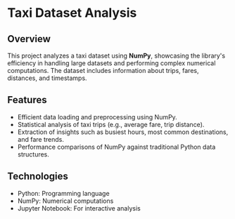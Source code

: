 # Taxi Dataset Analysis

## Overview
This project analyzes a taxi dataset using **NumPy**, showcasing the library's efficiency in handling large datasets and performing complex numerical computations. The dataset includes information about trips, fares, distances, and timestamps.

## Features
- Efficient data loading and preprocessing using NumPy.
- Statistical analysis of taxi trips (e.g., average fare, trip distance).
- Extraction of insights such as busiest hours, most common destinations, and fare trends.
- Performance comparisons of NumPy against traditional Python data structures.

## Technologies
- Python: Programming language
- NumPy: Numerical computations
- Jupyter Notebook: For interactive analysis

